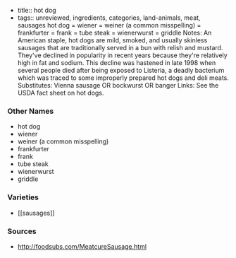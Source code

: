 - title:: hot dog
- tags:: unreviewed, ingredients, categories, land-animals, meat, sausages
hot dog = wiener = weiner (a common misspelling) = frankfurter = frank = tube steak = wienerwurst = griddle Notes: An American staple, hot dogs are mild, smoked, and usually skinless sausages that are traditionally served in a bun with relish and mustard. They've declined in popularity in recent years because they're relatively high in fat and sodium. This decline was hastened in late 1998 when several people died after being exposed to Listeria, a deadly bacterium which was traced to some improperly prepared hot dogs and deli meats. Substitutes: Vienna sausage OR bockwurst OR banger Links: See the USDA fact sheet on hot dogs.

### Other Names

* hot dog
* wiener
* weiner (a common misspelling)
* frankfurter
* frank
* tube steak
* wienerwurst
* griddle

### Varieties

* [[sausages]]

### Sources
* http://foodsubs.com/MeatcureSausage.html
